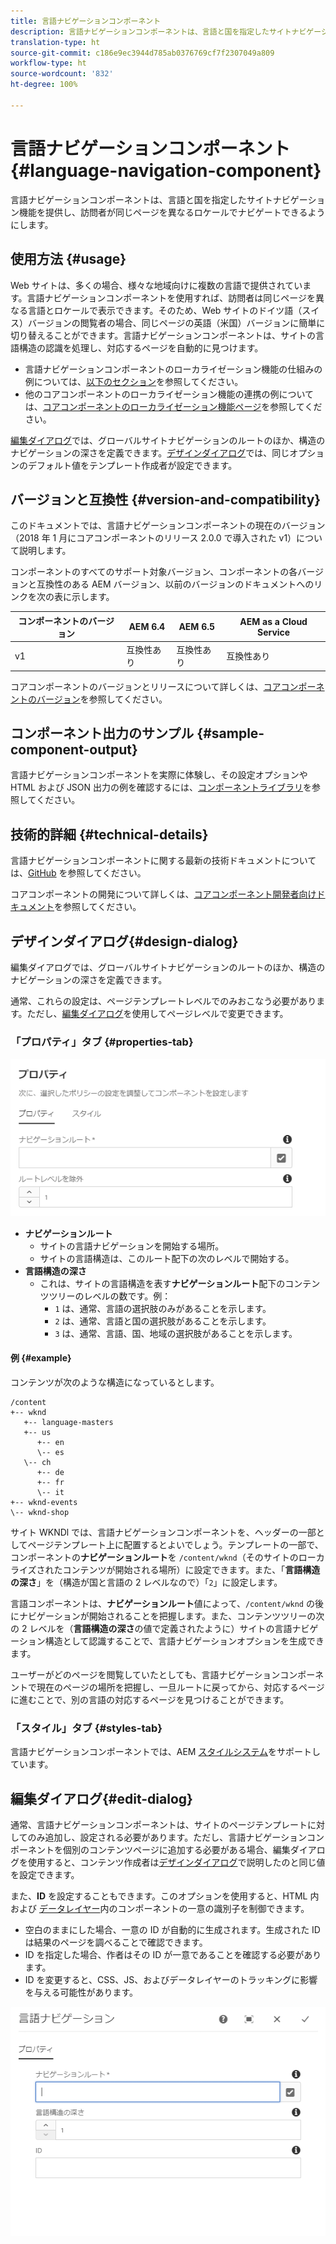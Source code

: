 ```yaml
---
title: 言語ナビゲーションコンポーネント
description: 言語ナビゲーションコンポーネントは、言語と国を指定したサイトナビゲーション機能を提供し、訪問者が同じページを異なるロケールでナビゲートできるようにします。
translation-type: ht
source-git-commit: c186e9ec3944d785ab0376769cf7f2307049a809
workflow-type: ht
source-wordcount: '832'
ht-degree: 100%

---
```



# 言語ナビゲーションコンポーネント{#language-navigation-component}

言語ナビゲーションコンポーネントは、言語と国を指定したサイトナビゲーション機能を提供し、訪問者が同じページを異なるロケールでナビゲートできるようにします。

## 使用方法 {#usage}

Web サイトは、多くの場合、様々な地域向けに複数の言語で提供されています。言語ナビゲーションコンポーネントを使用すれば、訪問者は同じページを異なる言語とロケールで表示できます。そのため、Web サイトのドイツ語（スイス）バージョンの閲覧者の場合、同じページの英語（米国）バージョンに簡単に切り替えることができます。言語ナビゲーションコンポーネントは、サイトの言語構造の認識を処理し、対応するページを自動的に見つけます。

* 言語ナビゲーションコンポーネントのローカライゼーション機能の仕組みの例については、[以下のセクション](#example)を参照してください。
* 他のコアコンポーネントのローカライゼーション機能の連携の例については、[コアコンポーネントのローカライゼーション機能ページ](/help/get-started/localization.md)を参照してください。

[編集ダイアログ](#edit-dialog)では、グローバルサイトナビゲーションのルートのほか、構造のナビゲーションの深さを定義できます。[デザインダイアログ](#design-dialog)では、同じオプションのデフォルト値をテンプレート作成者が設定できます。

## バージョンと互換性 {#version-and-compatibility}

このドキュメントでは、言語ナビゲーションコンポーネントの現在のバージョン（2018 年 1 月にコアコンポーネントのリリース 2.0.0 で導入された v1）について説明します。

コンポーネントのすべてのサポート対象バージョン、コンポーネントの各バージョンと互換性のある AEM バージョン、以前のバージョンのドキュメントへのリンクを次の表に示します。

| コンポーネントのバージョン | AEM 6.4 | AEM 6.5 | AEM as a Cloud Service |
|--- |--- |--- |---|
| v1 | 互換性あり | 互換性あり | 互換性あり |

コアコンポーネントのバージョンとリリースについて詳しくは、[コアコンポーネントのバージョン](/help/versions.md)を参照してください。

## コンポーネント出力のサンプル {#sample-component-output}

言語ナビゲーションコンポーネントを実際に体験し、その設定オプションや HTML および JSON 出力の例を確認するには、[コンポーネントライブラリ](https://adobe.com/go/aem_cmp_library_langnav_jp)を参照してください。

## 技術的詳細 {#technical-details}

言語ナビゲーションコンポーネントに関する最新の技術ドキュメントについては、[GitHub](https://adobe.com/go/aem_cmp_tech_langnav_v1_jp) を参照してください。

コアコンポーネントの開発について詳しくは、[コアコンポーネント開発者向けドキュメント](/help/developing/overview.md)を参照してください。

## デザインダイアログ{#design-dialog}

編集ダイアログでは、グローバルサイトナビゲーションのルートのほか、構造のナビゲーションの深さを定義できます。

通常、これらの設定は、ページテンプレートレベルでのみおこなう必要があります。ただし、[編集ダイアログ](#edit-dialog)を使用してページレベルで変更できます。

### 「プロパティ」タブ {#properties-tab}

![言語ナビゲーションコンポーネントのデザインダイアログ](/help/assets/language-navigation-design.png)

* **ナビゲーションルート**
   * サイトの言語ナビゲーションを開始する場所。
   * サイトの言語構造は、このルート配下の次のレベルで開始する。
* **言語構造の深さ**
   * これは、サイトの言語構造を表す&#x200B;**ナビゲーションルート**&#x200B;配下のコンテンツツリーのレベルの数です。例：
      * `1` は、通常、言語の選択肢のみがあることを示します。
      * `2` は、通常、言語と国の選択肢があることを示します。
      * `3` は、通常、言語、国、地域の選択肢があることを示します。

#### 例 {#example}

コンテンツが次のような構造になっているとします。

```
/content
+-- wknd
   +-- language-masters
   +-- us
      +-- en
      \-- es
   \-- ch
      +-- de
      +-- fr
      \-- it
+-- wknd-events
\-- wknd-shop
```

サイト WKNDl では、言語ナビゲーションコンポーネントを、ヘッダーの一部としてページテンプレート上に配置するとよいでしょう。テンプレートの一部で、コンポーネントの&#x200B;**ナビゲーションルート**&#x200B;を `/content/wknd`（そのサイトのローカライズされたコンテンツが開始される場所）に設定できます。また、「**言語構造の深さ**」を（構造が国と言語の 2 レベルなので）「`2`」に設定します。

言語コンポーネントは、**ナビゲーションルート**&#x200B;値によって、`/content/wknd` の後にナビゲーションが開始されることを把握します。また、コンテンツツリーの次の 2 レベルを（**言語構造の深さ**&#x200B;の値で定義されたように）サイトの言語ナビゲーション構造として認識することで、言語ナビゲーションオプションを生成できます。

ユーザーがどのページを閲覧していたとしても、言語ナビゲーションコンポーネントで現在のページの場所を把握し、一旦ルートに戻ってから、対応するページに進むことで、別の言語の対応するページを見つけることができます。

### 「スタイル」タブ {#styles-tab}

言語ナビゲーションコンポーネントでは、AEM [スタイルシステム](/help/get-started/authoring.md#component-styling)をサポートしています。

## 編集ダイアログ{#edit-dialog}

通常、言語ナビゲーションコンポーネントは、サイトのページテンプレートに対してのみ追加し、設定される必要があります。ただし、言語ナビゲーションコンポーネントを個別のコンテンツページに追加する必要がある場合、編集ダイアログを使用すると、コンテンツ作成者は[デザインダイアログ](#design-dialog)で説明したのと同じ値を設定できます。

また、**ID** を設定することもできます。このオプションを使用すると、HTML 内および [データレイヤー](/help/developing/data-layer/overview.md)内のコンポーネントの一意の識別子を制御できます。

* 空白のままにした場合、一意の ID が自動的に生成されます。生成された ID は結果のページを調べることで確認できます。
* ID を指定した場合、作者はその ID が一意であることを確認する必要があります。
* ID を変更すると、CSS、JS、およびデータレイヤーのトラッキングに影響を与える可能性があります。

![言語ナビゲーションコンポーネントの編集ダイアログ](/help/assets/language-navigation-edit.png)
